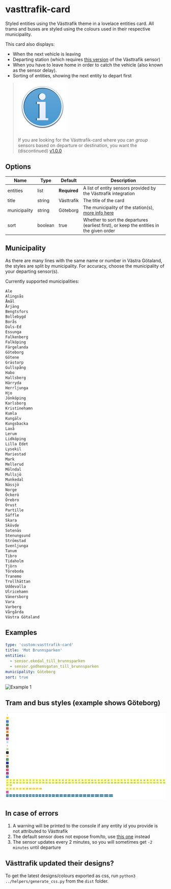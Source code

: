vasttrafik-card
========================

Styled entities using the Västtrafik theme in a lovelace entities card. All trams and buses are styled using the colours used in their respective municipality.

This card also displays:
* When the next vehicle is leaving
* Departing station (which requires [this version](https://github.com/Miicroo/ha-vasttrafik) of the Västtrafik sensor)
* When you have to leave home in order to catch the vehicle (also known as the sensor delay).
* Sorting of entities, showing the next entity to depart first

> ![v1.0.0](resources/info.svg)
> 
> If you are looking for the Västtrafik-card where you can *group* sensors based on departure or destination, you want the (discontinued) [v1.0.0](https://github.com/Miicroo/lovelace-vasttrafik-card/releases/tag/v1.0.0)

## Options
| Name         | Type    | Default      | Description
| ----         | ----    | -------      | -----------
| entities     | list    | **Required** | A list of entity sensors provided by the Västtrafik integration
| title        | string  | Västtrafik   | The title of the card
| municipality | string  | Göteborg     | The municipality of the station(s), [more info here](https://github.com/Miicroo/lovelace-vasttrafik-card#municipality)
| sort         | boolean | true         | Whether to sort the departures (earliest first), or keep the entities in the given order

## Municipality
As there are many lines with the same name or number in Västra Götaland, the styles are split by municipality. For accuracy, choose the municipality of your departing sensor(s).

Currently supported municipalities:
```
Ale
Alingsås
Åmål
Årjäng
Bengtsfors
Bollebygd
Borås
Dals-Ed
Essunga
Falkenberg
Falköping
Färgelanda
Göteborg
Götene
Grästorp
Gullspång
Habo
Hallsberg
Härryda
Herrljunga
Hjo
Jönköping
Karlsborg
Kristinehamn
Kumla
Kungälv
Kungsbacka
Laxå
Lerum
Lidköping
Lilla Edet
Lysekil
Mariestad
Mark
Mellerud
Mölndal
Mullsjö
Munkedal
Nässjö
Norge
Öckerö
Örebro
Orust
Partille
Säffle
Skara
Skövde
Sotenäs
Stenungsund
Strömstad
Svenljunga
Tanum
Tibro
Tidaholm
Tjörn
Töreboda
Tranemo
Trollhättan
Uddevalla
Ulricehamn
Vänersborg
Vara
Varberg
Vårgårda
Västra Götaland
```


## Examples
```yaml
type: 'custom:vasttrafik-card'
title: 'Mot Brunnsparken'
entities:
  - sensor.ekedal_till_brunnsparken
  - sensor.godhemsgatan_till_brunnsparken
municipality: Göteborg
sort: true
```

![Example 1](https://raw.githubusercontent.com/Miicroo/lovelace-vasttrafik-card/master/resources/1.png)

## Tram and bus styles (example shows Göteborg)
![Colours for each tram or bus line](https://raw.githubusercontent.com/Miicroo/lovelace-vasttrafik-card/master/resources/new_colours.png)

## In case of errors
1. A warning will be printed to the console if any entity id you provide is not attributed to Västtrafik
2. The default sensor does not expose from/to, use [this one](https://github.com/Miicroo/ha-vasttrafik) instead
3. The sensor updates every 2 minutes, so you will sometimes get `-2 minutes` until departure


## Västtrafik updated their designs?
To get the latest designs/colours exported as css, run `python3 ../helpers/generate_css.py` from the `dist` folder.
